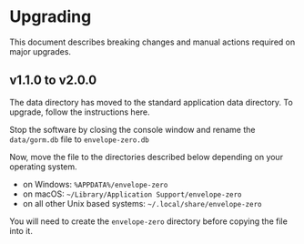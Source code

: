 # Upgrading

This document describes breaking changes and manual actions required on major upgrades.

## v1.1.0 to v2.0.0

The data directory has moved to the standard application data directory. To upgrade, follow the instructions here.

Stop the software by closing the console window and rename the `data/gorm.db` file to `envelope-zero.db`

Now, move the file to the directories described below depending on your operating system.

- on Windows: `%APPDATA%/envelope-zero`
- on macOS: `~/Library/Application Support/envelope-zero`
- on all other Unix based systems: `~/.local/share/envelope-zero`

You will need to create the `envelope-zero` directory before copying the file into it.
